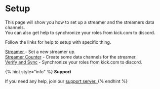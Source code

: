 # Setup

This page will show you how to set up a streamer and the streamers data channels. \
You can also get help to synchronize your roles from kick.com to discord.



Follow the links for help to setup with specific thing.

[Streamer ](streamer.md)- Set a new streamer up. \
[Streamer Counter](streamer-counter.md) - Create some data channels for the streamer.\
[Verify and Sync](../../verify-and-sync.md) - Synchronize your roles from kick.com to discord.

{% hint style="info" %}
**Support**

If you need any help, join our [support server. ](https://discord.com/invite/xq6F6ZkUte)
{% endhint %}
